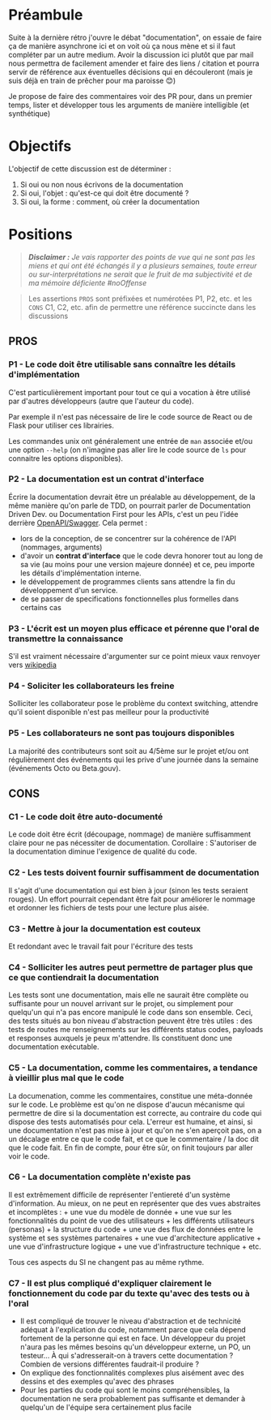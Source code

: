 # Préambule
Suite à la dernière rétro j'ouvre le débat "documentation", on essaie de faire ça de manière asynchrone ici et on voit où ça nous mène et si il faut compléter par un autre medium. 
Avoir la discussion ici plutôt que par mail nous permettra de facilement amender et faire des liens / citation et pourra servir de référence aux éventuelles décisions qui en découleront (mais je suis déjà en train de prêcher pour ma paroisse :blush:)

Je propose de faire des commentaires voir des PR pour, dans un premier temps, lister et développer tous les arguments de manière intelligible (et synthétique)

# Objectifs
L'objectif de cette discussion est de déterminer :

1. Si oui ou non nous écrivons de la documentation
2. Si oui, l'objet : qu'est-ce qui doit être documenté ?
3. Si oui, la forme : comment, où créer la documentation


# Positions

> _**Disclaimer :** Je vais rapporter des points de vue qui ne sont pas les miens et qui ont été échangés il y a plusieurs semaines, toute erreur ou sur-interprétations ne serait que le fruit de ma subjectivité et de ma mémoire déficiente #noOffense_ 

> Les assertions `PROS` sont préfixées et numérotées P1, P2, etc. et les `CONS` C1, C2, etc. afin de permettre une référence succincte dans les discussions

## PROS


### P1 - Le code doit être utilisable sans connaître les détails d'implémentation
C'est particulièrement important pour tout ce qui a vocation à être utilisé par d'autres développeurs (autre que l'auteur du code).

Par exemple il n'est pas nécessaire de lire le code source de React ou de Flask pour utiliser ces librairies.

Les commandes unix ont généralement une entrée de `man` associée et/ou une option `--help` (on n'imagine pas aller lire le code source de `ls` pour connaitre les options disponibles).


### P2 - La documentation est un contrat d'interface
Écrire la documentation devrait être un préalable au développement, de la même manière qu'on parle de TDD, on pourrait parler de Documentation Driven Dev. ou Documentation First pour les APIs, c'est un peu l'idée derrière [OpenAPI/Swagger](https://www.openapis.org/).
Cela permet :
 * lors de la conception, de se concentrer sur la cohérence de l'API (nommages, arguments) 
 * d'avoir un **contrat d'interface** que le code devra honorer tout au long de sa vie (au moins pour une version majeure donnée) et ce, peu importe les détails d'implémentation interne.
 * le développement de programmes clients sans attendre la fin du développement d'un service.
 * de se passer de specifications fonctionnelles plus formelles dans certains cas


### P3 - L'écrit est un moyen plus efficace et pérenne que l'oral de transmettre la connaissance
S'il est vraiment nécessaire d'argumenter sur ce point mieux vaux renvoyer vers [wikipedia](https://fr.wikipedia.org/wiki/%C3%89criture#Impact_culturel)


### P4 - Soliciter les collaborateurs les freine
Solliciter les collaborateur pose le problème du context switching, attendre qu'il soient disponible n'est pas meilleur pour la productivité


### P5 - Les collaborateurs ne sont pas toujours disponibles
La majorité des contributeurs sont soit au 4/5ème sur le projet et/ou ont régulièrement des événements qui les prive d'une journée dans la semaine (événements Octo ou Beta.gouv).


## CONS

### C1 - Le code doit être auto-documenté
Le code doit être écrit (découpage, nommage) de manière suffisamment claire pour ne pas nécessiter de documentation.
Corollaire : S'autoriser de la documentation diminue l'exigence de qualité du code.
 
### C2 - Les tests doivent fournir suffisamment de documentation
Il s'agit d'une documentation qui est bien à jour (sinon les tests seraient rouges). Un effort pourrait cependant être fait pour améliorer le nommage et ordonner les fichiers de tests pour une lecture plus aisée. 

### C3 - Mettre à jour la documentation est couteux

Et redondant avec le travail fait pour l'écriture des tests

### C4 - Solliciter les autres peut permettre de partager plus que ce que contiendrait la documentation

Les tests sont une documentation, mais elle ne saurait être complète ou suffisante pour un nouvel arrivant sur le projet, ou simplement pour quelqu'un qui n'a pas encore manipulé le code dans son ensemble.
Ceci, des tests situés au bon niveau d'abstraction peuvent être très utiles : des tests de routes me renseignements sur les différents status codes, payloads et responses auxquels je peux m'attendre.
Ils constituent donc une documentation exécutable.


### C5 - La documentation, comme les commentaires, a tendance à vieillir plus mal que le code

La documenation, comme les commentaires, constitue une méta-donnée sur le code.
Le problème est qu'on ne dispose d'aucun mécanisme qui permettre de dire si la documentation est correcte, au contraire du code qui dispose des tests automatisés pour cela.
L'erreur est humaine, et ainsi, si une documentation n'est pas mise à jour et qu'on ne s'en aperçoit pas, on a un décalage entre ce que le code fait, et ce que le commentaire / la doc dit que le code fait.
En fin de compte, pour être sûr, on finit toujours par aller voir le code.


### C6 - La documentation complète n'existe pas

Il est extrêmement difficile de représenter l'entiereté d'un système d'information. Au mieux, on ne peut en représenter que des vues abstraites et incomplètes :
    + une vue du modèle de donnée
    + une vue sur les fonctionnalités du point de vue des utilisateurs
    + les différents utilisateurs (personas)
    + la structure du code
    + une vue des flux de données entre le système et ses systèmes partenaires
    + une vue d'architecture applicative
    + une vue d'infrastructure logique
    + une vue d'infrastructure technique
    + etc.

Tous ces aspects du SI ne changent pas au même rythme.

### C7 - Il est plus compliqué d'expliquer clairement le fonctionnement du code par du texte qu'avec des tests ou à l'oral

+ Il est compliqué de trouver le niveau d'abstraction et de technicité adéquat à l'explication du code, notamment parce que cela dépend fortement de la personne qui est en face. Un développeur du projet n'aura pas les mêmes besoins qu'un développeur externe, un PO, un testeur... À qui s'adresserait-on à travers cette documentation ? Combien de versions différentes faudrait-il produire ?
+ On explique des fonctionnalités complexes plus aisément avec des dessins et des exemples qu'avec des phrases
+ Pour les parties du code qui sont le moins compréhensibles, la documentation ne sera probablement pas suffisante et demander à quelqu'un de l'équipe sera certainement plus facile

